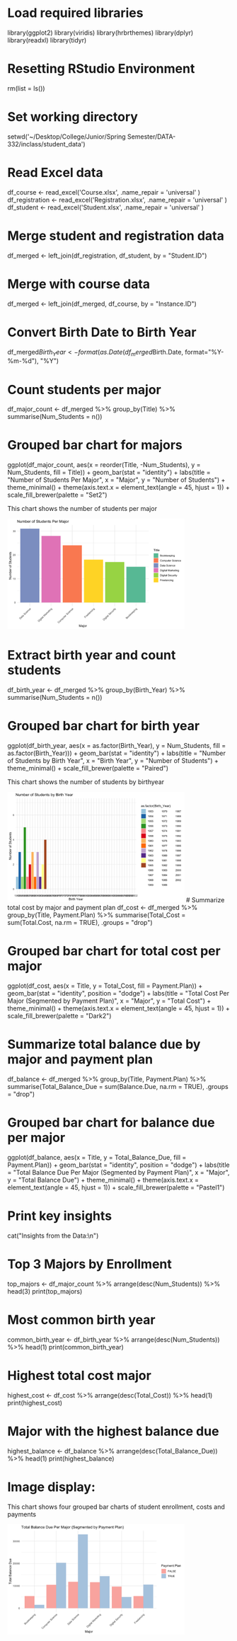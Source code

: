 # Load required libraries
library(ggplot2)
library(viridis)
library(hrbrthemes)
library(dplyr)
library(readxl)
library(tidyr)

# Resetting RStudio Environment
rm(list = ls())

# Set working directory
setwd('~/Desktop/College/Junior/Spring Semester/DATA-332/inclass/student_data')

# Read Excel data
df_course <- read_excel('Course.xlsx', .name_repair = 'universal' )
df_registration <- read_excel('Registration.xlsx', .name_repair = 'universal' )
df_student <- read_excel('Student.xlsx', .name_repair = 'universal' )

# Merge student and registration data
df_merged <- left_join(df_registration, df_student, by = "Student.ID")

# Merge with course data
df_merged <- left_join(df_merged, df_course, by = "Instance.ID")

# Convert Birth Date to Birth Year
df_merged$Birth_Year <- format(as.Date(df_merged$Birth.Date, format="%Y-%m-%d"), "%Y")

# Count students per major
df_major_count <- df_merged %>%
  group_by(Title) %>%
  summarise(Num_Students = n())

# Grouped bar chart for majors
ggplot(df_major_count, aes(x = reorder(Title, -Num_Students), y = Num_Students, fill = Title)) +
  geom_bar(stat = "identity") +
  labs(title = "Number of Students Per Major",
       x = "Major",
       y = "Number of Students") +
  theme_minimal() +
  theme(axis.text.x = element_text(angle = 45, hjust = 1)) +
  scale_fill_brewer(palette = "Set2")

<p> This chart shows the number of students per major</p>

<img src="chapter_2/groupedBarMajor.png" height = 250 width = 400>

# Extract birth year and count students
df_birth_year <- df_merged %>%
  group_by(Birth_Year) %>%
  summarise(Num_Students = n())

# Grouped bar chart for birth year
ggplot(df_birth_year, aes(x = as.factor(Birth_Year), y = Num_Students, fill = as.factor(Birth_Year))) +
  geom_bar(stat = "identity") +
  labs(title = "Number of Students by Birth Year",
       x = "Birth Year",
       y = "Number of Students") +
  theme_minimal() +
  scale_fill_brewer(palette = "Paired")

<p> This chart shows the number of students by birthyear</p>

<img src="chapter_2/birthYear.png" height = 250 width = 400>
# Summarize total cost by major and payment plan
df_cost <- df_merged %>%
  group_by(Title, Payment.Plan) %>%
  summarise(Total_Cost = sum(Total.Cost, na.rm = TRUE), .groups = "drop")

# Grouped bar chart for total cost per major
ggplot(df_cost, aes(x = Title, y = Total_Cost, fill = Payment.Plan)) +
  geom_bar(stat = "identity", position = "dodge") +
  labs(title = "Total Cost Per Major (Segmented by Payment Plan)",
       x = "Major",
       y = "Total Cost") +
  theme_minimal() +
  theme(axis.text.x = element_text(angle = 45, hjust = 1)) +
  scale_fill_brewer(palette = "Dark2")

# Summarize total balance due by major and payment plan
df_balance <- df_merged %>%
  group_by(Title, Payment.Plan) %>%
  summarise(Total_Balance_Due = sum(Balance.Due, na.rm = TRUE), .groups = "drop")

# Grouped bar chart for balance due per major
ggplot(df_balance, aes(x = Title, y = Total_Balance_Due, fill = Payment.Plan)) +
  geom_bar(stat = "identity", position = "dodge") +
  labs(title = "Total Balance Due Per Major (Segmented by Payment Plan)",
       x = "Major",
       y = "Total Balance Due") +
  theme_minimal() +
  theme(axis.text.x = element_text(angle = 45, hjust = 1)) +
  scale_fill_brewer(palette = "Pastel1")

# Print key insights
cat("Insights from the Data:\n")

# Top 3 Majors by Enrollment
top_majors <- df_major_count %>% arrange(desc(Num_Students)) %>% head(3)
print(top_majors)

# Most common birth year
common_birth_year <- df_birth_year %>% arrange(desc(Num_Students)) %>% head(1)
print(common_birth_year)

# Highest total cost major
highest_cost <- df_cost %>% arrange(desc(Total_Cost)) %>% head(1)
print(highest_cost)

# Major with the highest balance due
highest_balance <- df_balance %>% arrange(desc(Total_Balance_Due)) %>% head(1)
print(highest_balance)

# Image display:
<p> This chart shows four grouped bar charts of student enrollment, costs and payments</p>

<img src="chapter_2/studentData.png" height = 250 width = 400>
